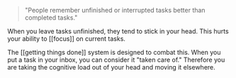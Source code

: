 > "People remember unfinished or interrupted tasks better than completed tasks."

When you leave tasks unfinished, they tend to stick in your head. This hurts your ability to [[focus]] on current tasks. 

The [[getting things done]] system is designed to combat this. When you put a task in your inbox, you can consider it "taken care of." Therefore you are taking the cognitive load out of your head and moving it elsewhere.

